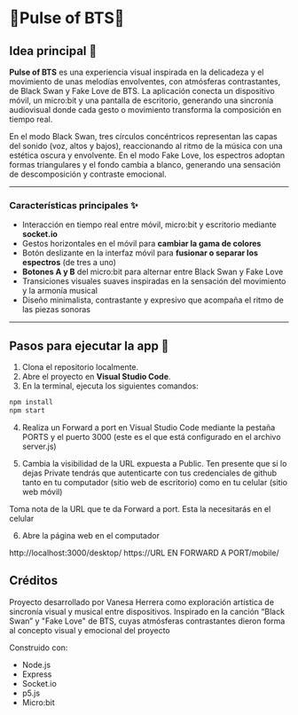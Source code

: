 # 💜Pulse of BTS💜  

## Idea principal 🎵  
**Pulse of BTS** es una experiencia visual inspirada en la delicadeza y el movimiento de unas melodías envolventes, con atmósferas contrastantes, de Black Swan y Fake Love de BTS. 
La aplicación conecta un dispositivo móvil, un micro:bit y una pantalla de escritorio, generando una sincronía audiovisual donde cada gesto o movimiento transforma la composición en tiempo real.

En el modo Black Swan, tres círculos concéntricos representan las capas del sonido (voz, altos y bajos), reaccionando al ritmo de la música con una estética oscura y envolvente.
En el modo Fake Love, los espectros adoptan formas triangulares y el fondo cambia a blanco, generando una sensación de descomposición y contraste emocional.

---

### Características principales ✨
- Interacción en tiempo real entre móvil, micro:bit y escritorio mediante **socket.io**  
- Gestos horizontales en el móvil para **cambiar la gama de colores**
- Botón deslizante en la interfaz móvil para **fusionar o separar los espectros** (de tres a uno)
- **Botones A y B** del micro:bit para alternar entre Black Swan y Fake Love
- Transiciones visuales suaves inspiradas en la sensación del movimiento y la armonía musical  
- Diseño minimalista, contrastante y expresivo que acompaña el ritmo de las piezas sonoras  

---

## Pasos para ejecutar la app 🔢

1. Clona el repositorio localmente.  
2. Abre el proyecto en **Visual Studio Code**.  
3. En la terminal, ejecuta los siguientes comandos:

```bash
npm install
npm start
```

4. Realiza un Forward a port en Visual Studio Code mediante la pestaña PORTS y el puerto 3000 (este es el que está configurado en el archivo server.js)

5. Cambia la visibilidad de la URL expuesta a Public. Ten presente que si lo dejas Private tendrás que autenticarte con tus credenciales de github tanto en tu computador (sitio web de escritorio) como en tu celular (sitio web móvil)

Toma nota de la URL que te da Forward a port. Esta la necesitarás en el celular

6. Abre la página web en el computador

http://localhost:3000/desktop/
https://URL EN FORWARD A PORT/mobile/


## Créditos 

Proyecto desarrollado por Vanesa Herrera como exploración artística de sincronía visual y musical entre dispositivos.
Inspirado en la canción “Black Swan” y "Fake Love" de BTS, cuyas atmósferas contrastantes dieron forma al concepto visual y emocional del proyecto

Construido con:
- Node.js
- Express
- Socket.io
- p5.js
- Micro:bit